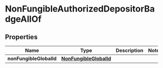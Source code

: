 

# NonFungibleAuthorizedDepositorBadgeAllOf


## Properties

| Name | Type | Description | Notes |
|------------ | ------------- | ------------- | -------------|
|**nonFungibleGlobalId** | [**NonFungibleGlobalId**](NonFungibleGlobalId.md) |  |  |



